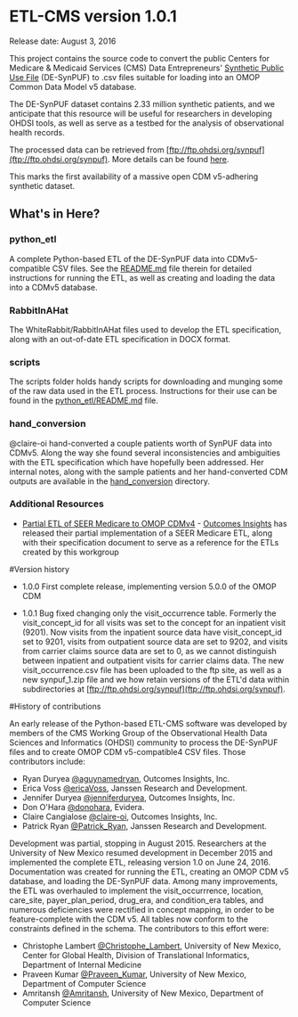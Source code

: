 # ETL-CMS version 1.0.1
Release date: August 3, 2016

This project contains the source code to convert the public
Centers for Medicare & Medicaid Services (CMS) Data Entrepreneurs'
[Synthetic Public Use File](<https://www.cms.gov/Research-Statistics-Data-and-Systems/Downloadable-Public-Use-Files/SynPUFs/DE_Syn_PUF.html>) (DE-SynPUF) to .csv files suitable for loading into an OMOP Common Data Model v5 database.

The DE-SynPUF dataset contains 2.33 million synthetic patients, and we
anticipate that this resource will be useful for researchers in
developing OHDSI tools, as well as serve as a testbed for the analysis
of observational health records.

The processed data can be retrieved from [ftp://ftp.ohdsi.org/synpuf](ftp://ftp.ohdsi.org/synpuf). More details can be found [here](https://github.com/OHDSI/ETL-CMS/blob/master/python_etl/README.md).

This marks the first availability of a massive open CDM v5-adhering synthetic dataset. 


## What's in Here?


### python_etl
A complete Python-based ETL of the DE-SynPUF data into CDMv5-compatible CSV
files. See the [README.md](https://github.com/OHDSI/ETL-CMS/blob/master/python_etl/README.md) file therein for detailed instructions for
running the ETL, as well as creating and loading the data into a CDMv5 database.


### RabbitInAHat
The WhiteRabbit/RabbitInAHat files used to develop the ETL specification, along with an out-of-date ETL specification in DOCX format.


### scripts
The scripts folder holds handy scripts for downloading and munging some of the raw
data used in the ETL process. Instructions for their use can be found
in the [python_etl/README.md](https://github.com/OHDSI/ETL-CMS/blob/master/python_etl/README.md) file.


### hand_conversion
@claire-oi hand-converted a couple patients worth of SynPUF data into CDMv5.  Along the way she found several inconsistencies and ambiguities with the ETL specification which have hopefully been addressed.  Her internal notes, along with the sample patients and her hand-converted CDM outputs are available in the [hand_conversion](https://github.com/OHDSI/ETL-CMS/tree/master/hand_conversion) directory.

### Additional Resources
- [Partial ETL of SEER Medicare to OMOP CDMv4](https://github.com/outcomesinsights/seer_to_omop_cdmv4) - [Outcomes Insights](http://outins.com) has released their partial implementation of a SEER Medicare ETL, along with their specification document to serve as a reference for the ETLs created by this workgroup

#Version history
- 1.0.0 First complete release, implementing version 5.0.0 of the OMOP CDM

- 1.0.1 Bug fixed changing only the visit_occurrence table. Formerly
the visit_concept_id for all visits was set to the concept for an
inpatient visit (9201). Now visits from the inpatient source data have
visit_concept_id set to 9201, visits from outpatient source data are
set to 9202, and visits from carrier claims source data are set to 0,
as we cannot distinguish between inpatient and outpatient visits for
carrier claims data.  The new visit_occurrence.csv file has been
uploaded to the ftp site, as well as a new synpuf_1.zip file and we
how retain versions of the ETL'd data within subdirectories at
[ftp://ftp.ohdsi.org/synpuf](ftp://ftp.ohdsi.org/synpuf).

#History of contributions

An early release of the Python-based ETL-CMS software was developed by
members of the CMS Working Group of the Observational Health Data
Sciences and Informatics (OHDSI) community to process the DE-SynPUF
files and to create OMOP CDM v5-compatible4 CSV files. Those contributors include:

- Ryan Duryea [@aguynamedryan](https://github.com/aguynamedryan), Outcomes Insights, Inc.
- Erica Voss [@ericaVoss](http://forums.ohdsi.org/users/ericaVoss), Janssen Research and Development.
- Jennifer Duryea [@jenniferduryea](https://github.com/jenniferduryea), Outcomes Insights, Inc.
- Don O'Hara [@donohara](https://github.com/donohara), Evidera.
- Claire Cangialose [@claire-oi](https://github.com/claire-oi), Outcomes Insights, Inc.
- Patrick Ryan [@Patrick_Ryan](http://forums.ohdsi.org/users/Patrick_Ryan), Janssen Research and Development.

Development was partial, stopping in August 2015. Researchers at the
University of New Mexico resumed development in December
2015 and implemented the complete ETL, releasing version 1.0 on June 24, 2016. 
Documentation was created for running the
ETL, creating an OMOP CDM v5 database, and loading the DE-SynPUF
data. Among many improvements, the ETL was overhauled to implement the
visit_occurrrence, location, care_site, payer_plan_period, drug_era, and condition_era tables, and
numerous deficiencies were rectified in concept mapping, in order to
be feature-complete with the CDM v5. All tables now conform to the
constraints defined in the schema. The contributors to this effort were:

- Christophe Lambert [@Christophe_Lambert](http://forums.ohdsi.org/users/Christophe_Lambert), University of New Mexico, Center for Global Health, Division of Translational Informatics, Department of Internal Medicine
- Praveen Kumar [@Praveen_Kumar](http://forums.ohdsi.org/users/Praveen_Kumar), University of New Mexico, Department of Computer Science
- Amritansh [@Amritansh](http://forums.ohdsi.org/users/Amritansh), University of New Mexico, Department of Computer Science
